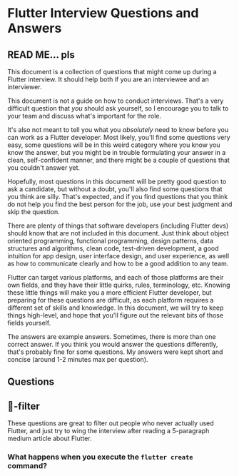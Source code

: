 # Flutter Interview Questions and Answers

## READ ME... pls

This document is a collection of questions that might come up during a Flutter interview. It should help both if you are an interviewee and an interviewer.

This document is not a guide on how to conduct interviews. That's a very difficult question that *you* should ask yourself, so I encourage you to talk to your team and discuss what's important for the role.

It's also not meant to tell you what you *absolutely* need to know before you can work as a Flutter developer. Most likely, you'll find some questions very easy, some questions will be in this weird category where you know you know the answer, but you might be in trouble formulating your answer in a clean, self-confident manner, and there might be a couple of questions that you couldn't answer yet.

Hopefully, most questions in this document will be pretty good question to ask a candidate, but without a doubt, you'll also find some questions that you think are silly. That's expected, and if you find questions that you think do not help you find the best person for the job, use your best judgment and skip the question.

There are plenty of things that software developers (including Flutter devs) should know that are not included in this document. Just think about object oriented programming, functional programming, design patterns, data structures and algorithms, clean code, test-driven development, a good intuition for app design, user interface design, and user experience, as well as how to communicate clearly and how to be a good addition to any team.

Flutter can target various platforms, and each of those platforms are their own fields, and they have their little quirks, rules, terminology, etc. Knowing these little things will make you a more efficient Flutter developer, but preparing for these questions are difficult, as each platform requires a different set of skills and knowledge. In this document, we will try to keep things high-level, and hope that you'll figure out the relevant bits of those fields yourself.

The answers are example answers. Sometimes, there is more than one correct answer. If you think you would answer the questions differently, that's probably fine for some questions. My answers were kept short and concise (around 1-2 minutes max per question).

## Questions

## 💩-filter

These questions are great to filter out people who never actually used Flutter, and just try to wing the interview after reading a 5-paragraph medium article about Flutter.

### What happens when you execute the `flutter create` command?
